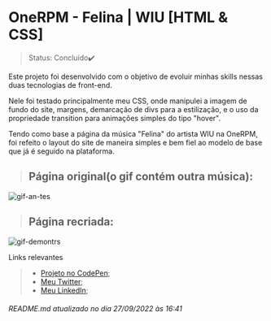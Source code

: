 # OneRPM - Felina | WIU [HTML & CSS]

>Status: Concluído✔️

Este projeto foi desenvolvido com o objetivo de evoluir minhas skills nessas duas tecnologias de front-end. <br>

Nele foi testado principalmente meu CSS, onde manipulei a imagem de fundo do site, margens, demarcação de divs para a estilização, e o uso da propriedade transition para animações simples do tipo "hover".

Tendo como base a página da música "Felina" do artista WIU na OneRPM, foi refeito o layout do site de maneira simples e bem fiel ao modelo de base que já é seguido na plataforma.

>## Página original(o gif contém outra música):
![gif-an-tes](https://user-images.githubusercontent.com/100325007/192617940-6532edb2-a243-4e81-b0c3-9d6799744ea5.gif)

>## Página recriada:
![gif-demontrs](https://user-images.githubusercontent.com/100325007/192616604-072ff609-e157-41eb-bbce-f55e79c6a8c9.gif)

Links relevantes

>+ [Projeto no CodePen](https://codepen.io/lucahborges/full/Rwyxrwm);
>+ [Meu Twitter](https://twitter.com/lucahborges_25);
>+ [Meu LinkedIn](https://www.linkedin.com/in/lucas-henrique-borges-b66565211/);

<h6>README.md atualizado no dia 27/09/2022 às 16:41</h6>
